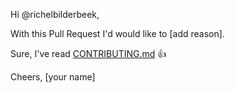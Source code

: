 Hi @richelbilderbeek,

With this Pull Request I'd would like to [add reason].

Sure, I've read [CONTRIBUTING.md](CONTRIBUTING.md) :+1:

Cheers, [your name]

